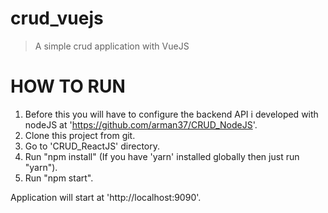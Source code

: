 # crud_vuejs

> A simple crud application with VueJS

HOW TO RUN
========
1. Before this you will have to configure the backend API i developed with nodeJS at 'https://github.com/arman37/CRUD_NodeJS'.
2. Clone this project from git.
3. Go to 'CRUD_ReactJS' directory.
4. Run "npm install" (If you have 'yarn' installed globally then just run "yarn").
5. Run "npm start".

Application will start at 'http://localhost:9090'.
